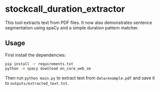 # stockcall_duration_extractor

This tool extracts text from PDF files. It now also demonstrates sentence segmentation using spaCy and a simple duration pattern matcher.

## Usage

First install the dependencies:

```bash
pip install -r requirements.txt
python -m spacy download en_core_web_sm
```

Then run `python main.py` to extract text from `data/example.pdf` and save it to `outputs/extracted_text.txt`.
